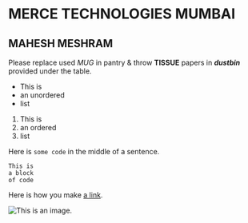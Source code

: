 # MERCE TECHNOLOGIES MUMBAI

## MAHESH MESHRAM

Please replace used *MUG* in pantry
& throw **TISSUE** papers in ***dustbin*** provided under the table.

- This is
- an unordered
- list

1. This is
2. an ordered
3. list

Here is `some code` in the middle of a sentence.

```
This is
a block
of code
```

Here is how you make [a link](https://www.google.co.in/).

![This is an image.](https://www.google.co.in/search?q=image&client=ubuntu&hs=Z85&channel=fs&dcr=0&source=lnms&tbm=isch&sa=X&ved=0ahUKEwj59L_dsrbZAhVDbbwKHX4ECn0Q_AUICigB&biw=1313&bih=639#imgrc=iTNX6jFFZGmK9M:)

